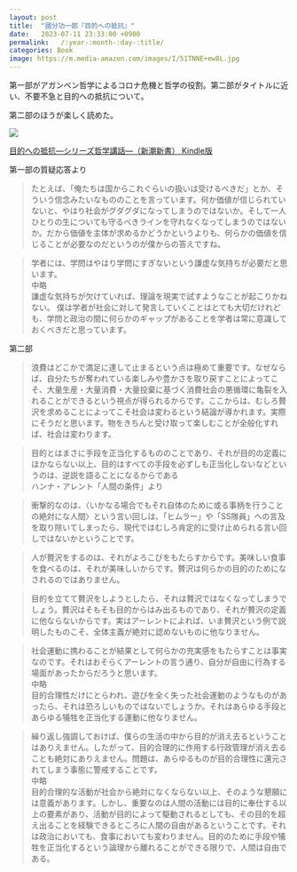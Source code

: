 ```yaml
---
layout: post
title:  "國分功一郎『目的への抵抗』"
date:   2023-07-11 23:33:00 +0900
permalink:   /:year-:month-:day-:title/
categories: Book
image: https://m.media-amazon.com/images/I/51TNNE+ew8L.jpg
---
```

第一部がアガンベン哲学によるコロナ危機と哲学の役割。第二部がタイトルに近い、不要不急と目的への抵抗について。

第二部のほうが楽しく読めた。

<p><a href="https://www.amazon.co.jp/dp/B0BYDDZ738?&linkCode=li2&tag=peipeipe-22&linkId=274b8a9f4f2980deddcf78f176720382&language=ja_JP&ref_=as_li_ss_il" target="_blank" rel="nofollow"><img border="0" src="//ws-fe.amazon-adsystem.com/widgets/q?_encoding=UTF8&ASIN=B0BYDDZ738&Format= _SL250_&ID=AsinImage&MarketPlace=JP&ServiceVersion=20070822&WS=1&tag=peipeipe-22&language=ja_JP" ></a><img src="https://ir-jp.amazon-adsystem.com/e/ir?t=peipeipe-22&language=ja_JP&l=li2&o=9&a=B0BYDDZ738" width="1" height="1" border="0" alt="" style="border:none !important; margin:0px !important;" /></p> <p><a href="https://www.amazon.co.jp/dp/B0BYDDZ738?&linkCode=li2&tag=peipeipe-22&linkId=274b8a9f4f2980deddcf78f176720382&language=ja_JP&ref_=as_li_ss_il" target="_blank" rel="nofollow">目的への抵抗―シリーズ哲学講話―（新潮新書） Kindle版</a></p>
  
第一部の質疑応答より

> たとえば、「俺たちは国からこれぐらいの扱いは受けるべきだ」とか、そういう信念みたいなもののことを言っています。何か価値が信じられていないと、やはり社会がグダグダになってしまうのではないか。そして一人ひとりの生についても守るべきラインを守れなくなってしまうのではないか。だから価値を主体が求めるかどうかというよりも、何らかの価値を信じることが必要なのだというのが僕からの答えですね。

> 学者には、学問はやはり学問にすぎないという謙虚な気持ちが必要だと思います。  
中略  
謙虚な気持ちが欠けていれば、理論を現実で試すようなことが起こりかねない。
僕は学者が社会に対して発言していくことはとても大切だけれども、学問と政治の間に何らかのギャップがあることを学者は常に意識しておくべきだと思っています。
  
第二部
  
> 浪費はどこかで満足に達して止まるという点は極めて重要です。なぜならば、自分たちが奪われている楽しみや豊かさを取り戻すことによってこそ、大量生産・大量消費・大量投棄に基づく消費社会の悪循環に亀裂を入れることができるという視点が得られるからです。ここからは、むしろ贅沢を求めることによってこそ社会は変わるという結論が導かれます。実際にそうだと思います。物をきちんと受け取って楽しむことが全般化すれば、社会は変わります。

> 目的とはまさに手段を正当化するもののことであり、それが目的の定義にほかならない以上、目的はすべての手段を必ずしも正当化しないなどというのは、逆説を語ることになるからである  
ハンナ・アレント「人間の条件」より

> 衝撃的なのは、〈いかなる場合でもそれ自体のために或る事柄を行うことの絶対にな人間〉という言い回しは、「ヒムラー」や「SS隊員」への言及を取り除いてしまったら、現代ではむしろ肯定的に受け止められる言い回しではないかということです。

> 人が贅沢をするのは、それがよろこびをもたらすからです。美味しい食事を食べるのは、それが美味しいからです。贅沢は何らかの目的のためになされるのではありません。

> 目的を立てて贅沢をしようとしたら、それは贅沢ではなくなってしまうでしょう。贅沢はそもそも目的からはみ出るものであり、それが贅沢の定義に他ならないからです。実はアーレントによれば、いま贅沢という例で説明したものこそ、全体主義が絶対に認めないものに他なりません。

> 社会運動に携わることが結果として何らかの充実感をもたらすことは事実なのです。それはおそらくアーレントの言う通り、自分が自由に行為する場面があったからだろうと思います。  
中略  
目的合理性だけにとらわれ、遊びを全く失った社会運動のようなものがあったら、それは恐ろしいものではないでしょうか。それはあらゆる手段とあらゆる犠牲を正当化する運動に他なりません。  

> 繰り返し強調しておけば、僕らの生活の中から目的が消え去るということはありえません。したがって、目的合理的に作用する行政管理が消え去ることも絶対にありえません。問題は、あらゆるものが目的合理性に還元されてしまう事態に警戒することです。  
中略  
目的合理的な活動が社会から絶対になくならない以上、そのような懇願には意義があります。しかし、重要なのは人間の活動には目的に奉仕する以上の要素があり、活動が目的によって駆動されるとしても、その目的を超え出ることを経験できるところに人間の自由があるということです。それは政治においても、食事においても変わりません。目的のために手段や犠牲を正当化するという論理から離れることができる限りで、人間は自由である。
